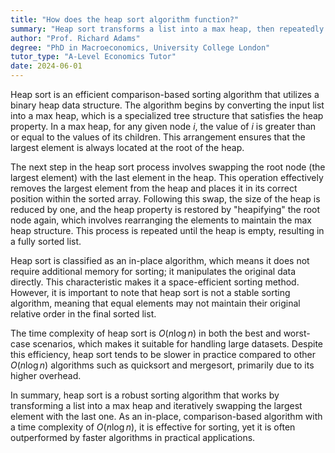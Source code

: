 ```yaml
---
title: "How does the heap sort algorithm function?"
summary: "Heap sort transforms a list into a max heap, then repeatedly swaps the largest element with the last element to sort the list efficiently."
author: "Prof. Richard Adams"
degree: "PhD in Macroeconomics, University College London"
tutor_type: "A-Level Economics Tutor"
date: 2024-06-01
---
```


Heap sort is an efficient comparison-based sorting algorithm that utilizes a binary heap data structure. The algorithm begins by converting the input list into a max heap, which is a specialized tree structure that satisfies the heap property. In a max heap, for any given node $i$, the value of $i$ is greater than or equal to the values of its children. This arrangement ensures that the largest element is always located at the root of the heap.

The next step in the heap sort process involves swapping the root node (the largest element) with the last element in the heap. This operation effectively removes the largest element from the heap and places it in its correct position within the sorted array. Following this swap, the size of the heap is reduced by one, and the heap property is restored by "heapifying" the root node again, which involves rearranging the elements to maintain the max heap structure. This process is repeated until the heap is empty, resulting in a fully sorted list.

Heap sort is classified as an in-place algorithm, which means it does not require additional memory for sorting; it manipulates the original data directly. This characteristic makes it a space-efficient sorting method. However, it is important to note that heap sort is not a stable sorting algorithm, meaning that equal elements may not maintain their original relative order in the final sorted list.

The time complexity of heap sort is $O(n \log n)$ in both the best and worst-case scenarios, which makes it suitable for handling large datasets. Despite this efficiency, heap sort tends to be slower in practice compared to other $O(n \log n)$ algorithms such as quicksort and mergesort, primarily due to its higher overhead.

In summary, heap sort is a robust sorting algorithm that works by transforming a list into a max heap and iteratively swapping the largest element with the last one. As an in-place, comparison-based algorithm with a time complexity of $O(n \log n)$, it is effective for sorting, yet it is often outperformed by faster algorithms in practical applications.
    